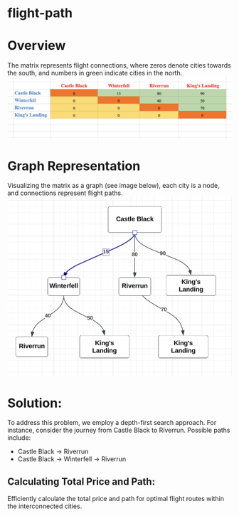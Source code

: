 # flight-path


# Overview
The matrix represents flight connections, where zeros denote cities towards the south, and numbers in green indicate cities in the north.
![Alt text](image.png)

# Graph Representation
Visualizing the matrix as a graph (see image below), each city is a node, and connections represent flight paths.
![Alt text](image-1.png)


# Solution:
To address this problem, we employ a depth-first search approach. For instance, consider the journey from Castle Black to Riverrun. Possible paths include:

- Castle Black -> Riverrun
- Castle Black -> Winterfell -> Riverrun
## Calculating Total Price and Path:
Efficiently calculate the total price and path for optimal flight routes within the interconnected cities.


